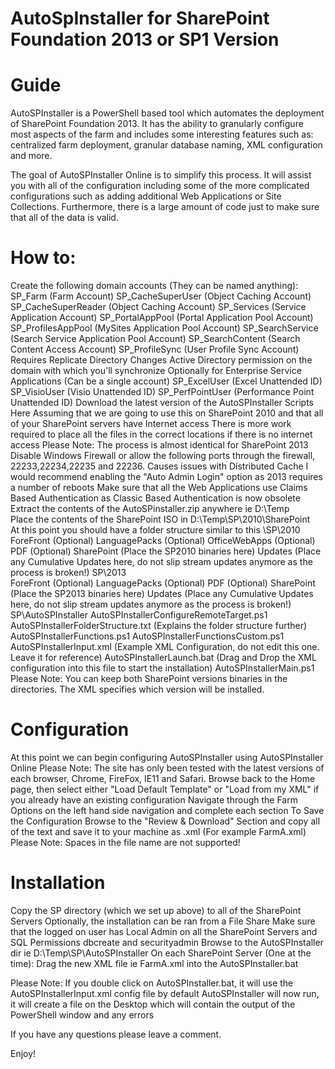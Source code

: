 # AutoSpInstaller for SharePoint Foundation 2013 or SP1 Version

# Guide
AutoSPInstaller is a PowerShell based tool which automates the deployment of SharePoint Foundation 2013. It has the ability to granularly configure most aspects of the farm and includes some interesting features such as: centralized farm deployment, granular database naming, XML configuration and more. 

The goal of AutoSPInstaller Online is to simplify this process. It will assist you with all of the configuration including some of the more complicated configurations such as adding additional Web Applications or Site Collections. Furthermore, there is a large amount of code just to make sure that all of the data is valid. 

# How to:
Create the following domain accounts (They can be named anything):
SP_Farm (Farm Account)
SP_CacheSuperUser (Object Caching Account)
SP_CacheSuperReader (Object Caching Account)
SP_Services (Service Application Account)
SP_PortalAppPool (Portal Application Pool Account)
SP_ProfilesAppPool (MySites Application Pool Account)
SP_SearchService (Search Service Application Pool Account)
SP_SearchContent (Search Content Access Account)
SP_ProfileSync (User Profile Sync Account)
Requires Replicate Directory Changes Active Directory permission on the domain with which you'll synchronize
Optionally for Enterprise Service Applications (Can be a single account)
SP_ExcelUser (Excel Unattended ID)
SP_VisioUser (Visio Unattended ID)
SP_PerfPointUser (Performance Point Unattended ID)
Download the latest version of the AutoSPInstaller Scripts Here
Assuming that we are going to use this on SharePoint 2010 and that all of your SharePoint servers have Internet access
There is more work required to place all the files in the correct locations if there is no internet access
Please Note: The process is almost identical for SharePoint 2013
Disable Windows Firewall or allow the following ports through the firewall, 22233,22234,22235 and 22236.
Causes issues with Distributed Cache
I would recommend enabling the "Auto Admin Login" option as 2013 requires a number of reboots
Make sure that all the Web Applications use Claims Based Authentication as Classic Based Authentication is now obsolete
Extract the contents of the AutoSPinstaller.zip anywhere ie D:\Temp\
Place the contents of the SharePoint ISO in D:\Temp\SP\2010\SharePoint\
At this point you should have a folder structure similar to this
\SP\2010\
ForeFront (Optional)
LanguagePacks (Optional)
OfficeWebApps (Optional)
PDF (Optional)
SharePoint (Place the SP2010 binaries here)
Updates (Place any Cumulative Updates here, do not slip stream updates anymore as the process is broken!)
SP\2013\
ForeFront (Optional)
LanguagePacks (Optional)
PDF (Optional)
SharePoint (Place the SP2013 binaries here)
Updates (Place any Cumulative Updates here, do not slip stream updates anymore as the process is broken!)
SP\AutoSPInstaller
AutoSPInstallerConfigureRemoteTarget.ps1
AutoSPInstallerFolderStructure.txt (Explains the folder structure further)
AutoSPInstallerFunctions.ps1
AutoSPInstallerFunctionsCustom.ps1
AutoSPInstallerInput.xml (Example XML Configuration, do not edit this one. Leave it for reference)
AutoSPInstallerLaunch.bat (Drag and Drop the XML configuration into this file to start the installation)
AutoSPInstallerMain.ps1
Please Note: You can keep both SharePoint versions binaries in the directories. The XML specifies which version will be installed.

# Configuration
At this point we can begin configuring AutoSPInstaller using AutoSPInstaller Online
Please Note: The site has only been tested with the latest versions of each browser, Chrome, FireFox, IE11 and Safari.
Browse back to the Home page, then select either "Load Default Template" or "Load from my XML" if you already have an existing configuration
Navigate through the Farm Options on the left hand side navigation and complete each section
To Save the Configuration
Browse to the "Review & Download" Section and copy all of the text and save it to your machine as .xml (For example FarmA.xml)
Please Note: Spaces in the file name are not supported!

# Installation
Copy the SP directory (which we set up above) to all of the SharePoint Servers
Optionally, the installation can be ran from a File Share
Make sure that the logged on user has Local Admin on all the SharePoint Servers and SQL Permissions dbcreate and securityadmin
Browse to the AutoSPInstaller dir ie D:\Temp\SP\AutoSPInstaller
On each SharePoint Server (One at the time):
Drag the new XML file ie FarmA.xml into the AutoSPInstaller.bat

Please Note: If you double click on AutoSPInstaller.bat, it will use the AutoSPInstallerInput.xml config file by default
AutoSPInstaller will now run, it will create a file on the Desktop which will contain the output of the PowerShell window and any errors

If you have any questions please leave a comment.

Enjoy!
